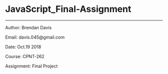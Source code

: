 # JavaScript_Final-Assignment
<hr>
<p>Author: Brendan Davis</p>
<p>Email: davis.045@gmail.com</p>
<p>Date: Oct.19 2018</p>
<p>Course: CPNT-262</p>
<p>Assignment: Final Project</p>
